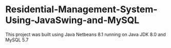 # Residential-Management-System-Using-JavaSwing-and-MySQL
This project was built using Java Netbeans 8.1 running on Java JDK 8.0 and MySQL 5.7
